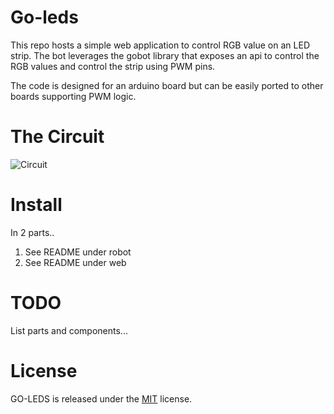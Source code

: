 # Go-leds

This repo hosts a simple web application to control RGB value on an LED strip.
The bot leverages the gobot library that exposes an api to control the RGB
values and control the strip using PWM pins.

The code is designed for an arduino board but can be easily ported to other
boards supporting PWM logic.

# The Circuit

![Circuit](http://derailed.github.io/go-leds/assets/a.png)

# Install

In 2 parts..

1. See README under robot
2. See README under web

# TODO
List parts and components...

# License
GO-LEDS is released under the [MIT](http://opensource.org/licenses/MIT) license.
